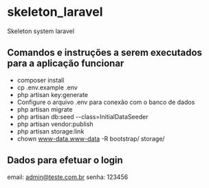 # skeleton_laravel
Skeleton system laravel

## Comandos e instruções a serem executados para a aplicação funcionar
- composer install
- cp .env.example .env
- php artisan key:generate
- Configure o arquivo .env para conexão com o banco de dados
- php artisan migrate
- php artisan db:seed --class=InitialDataSeeder
- php artisan vendor:publish
- php artisan storage:link
- chown www-data.www-data -R bootstrap/ storage/

## Dados para efetuar o login
email: admin@teste.com.br
senha: 123456